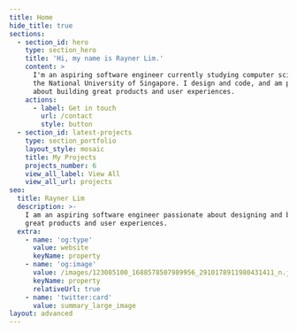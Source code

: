 ```yaml
---
title: Home
hide_title: true
sections:
  - section_id: hero
    type: section_hero
    title: 'Hi, my name is Rayner Lim.'
    content: >
      I'm an aspiring software engineer currently studying computer science at
      the National University of Singapore. I design and code, and am passionate
      about building great products and user experiences.
    actions:
      - label: Get in touch
        url: /contact
        style: button
  - section_id: latest-projects
    type: section_portfolio
    layout_style: mosaic
    title: My Projects
    projects_number: 6
    view_all_label: View All
    view_all_url: projects
seo:
  title: Rayner Lim
  description: >-
    I am an aspiring software engineer passionate about designing and building
    great products and user experiences.
  extra:
    - name: 'og:type'
      value: website
      keyName: property
    - name: 'og:image'
      value: /images/123085100_1688578507989956_2910178911980431411_n.jpg
      keyName: property
      relativeUrl: true
    - name: 'twitter:card'
      value: summary_large_image
layout: advanced
---
```

